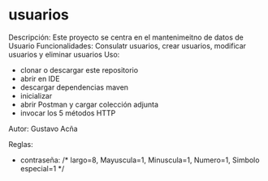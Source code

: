 # usuarios


Descripción: Este proyecto se centra en el mantenimeitno de datos de Usuario
Funcionalidades: Consulatr usuarios, crear usuarios, modificar usuarios y eliminar usuarios
Uso: 
- clonar o descargar este repositorio
- abrir en IDE
- descargar dependencias maven
- inicializar
- abrir Postman y cargar colección adjunta
- invocar los 5 métodos HTTP

Autor: Gustavo Acña

Reglas:
- contraseña: /* largo=8, Mayuscula=1, Minuscula=1, Numero=1, Simbolo especial=1 */